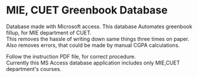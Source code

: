 # MIE, CUET Greenbook Database
Database made with Microsoft access. This database Automates greenbook fillup, for MIE department of CUET.   
This removes the hassle of writing down same things three times on paper.   
Also removes errors, that could be made by manual CGPA calculations.

Follow the instruction PDF file, for correct procedure.   
Currently this MS Access database application includes only MIE,CUET department's courses.  

